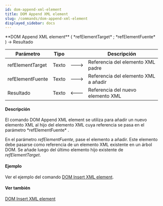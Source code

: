 ```yaml
---
id: dom-append-xml-element
title: DOM Append XML element
slug: /commands/dom-append-xml-element
displayed_sidebar: docs
---
```


<!--REF #_command_.DOM Append XML element.Syntax-->**DOM Append XML element** ( *refElementTarget* ; *refElementFuente* ) -> Resultado<!-- END REF-->
<!--REF #_command_.DOM Append XML element.Params-->
| Parámetro | Tipo |  | Descripción |
| --- | --- | --- | --- |
| refElementTarget | Texto | &#x1F852; | Referencia del elemento XML padre |
| refElementFuente | Texto | &#x1F852; | Referencia del elemento XML a añadir |
| Resultado | Texto | &#x1F850; | Referencia del nuevo elemento XML |

<!-- END REF-->

#### Descripción 

<!--REF #_command_.DOM Append XML element.Summary-->El comando DOM Append XML element se utiliza para añadir un nuevo elemento XML al hijo del elemento XML cuya referencia se pasa en el parámetro *refElementFuente* .<!-- END REF--> 

En el parámetro *refElementFuente*, pase el elemento a añadir. Este elemento debe pasarse como referencia de un elemento XML existente en un árbol DOM. Se añade luego del último elemento hijo existente de *refElementTarget*. 

#### Ejemplo 

Ver el ejemplo del comando [DOM Insert XML element](dom-insert-xml-element.md "DOM Insert XML element").

#### Ver también 

[DOM Insert XML element](dom-insert-xml-element.md)  